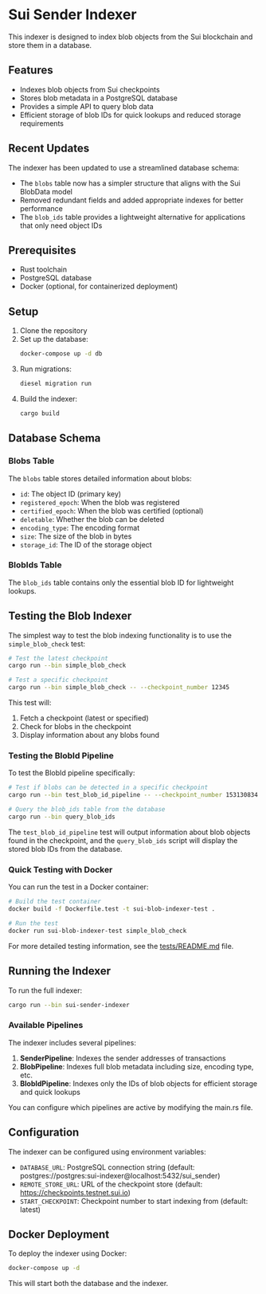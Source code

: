 # Sui Sender Indexer

This indexer is designed to index blob objects from the Sui blockchain and store them in a database.

## Features

- Indexes blob objects from Sui checkpoints
- Stores blob metadata in a PostgreSQL database
- Provides a simple API to query blob data
- Efficient storage of blob IDs for quick lookups and reduced storage requirements

## Recent Updates

The indexer has been updated to use a streamlined database schema:

- The `blobs` table now has a simpler structure that aligns with the Sui BlobData model
- Removed redundant fields and added appropriate indexes for better performance
- The `blob_ids` table provides a lightweight alternative for applications that only need object IDs

## Prerequisites

- Rust toolchain
- PostgreSQL database
- Docker (optional, for containerized deployment)

## Setup

1. Clone the repository
2. Set up the database:
   ```bash
   docker-compose up -d db
   ```
3. Run migrations:
   ```bash
   diesel migration run
   ```
4. Build the indexer:
   ```bash
   cargo build
   ```

## Database Schema

### Blobs Table
The `blobs` table stores detailed information about blobs:
- `id`: The object ID (primary key)
- `registered_epoch`: When the blob was registered
- `certified_epoch`: When the blob was certified (optional)
- `deletable`: Whether the blob can be deleted
- `encoding_type`: The encoding format
- `size`: The size of the blob in bytes
- `storage_id`: The ID of the storage object

### BlobIds Table
The `blob_ids` table contains only the essential blob ID for lightweight lookups.

## Testing the Blob Indexer

The simplest way to test the blob indexing functionality is to use the `simple_blob_check` test:

```bash
# Test the latest checkpoint
cargo run --bin simple_blob_check

# Test a specific checkpoint
cargo run --bin simple_blob_check -- --checkpoint_number 12345
```

This test will:
1. Fetch a checkpoint (latest or specified)
2. Check for blobs in the checkpoint
3. Display information about any blobs found

### Testing the BlobId Pipeline

To test the BlobId pipeline specifically:

```bash
# Test if blobs can be detected in a specific checkpoint
cargo run --bin test_blob_id_pipeline -- --checkpoint_number 153130834

# Query the blob_ids table from the database
cargo run --bin query_blob_ids
```

The `test_blob_id_pipeline` test will output information about blob objects found in the checkpoint, and the `query_blob_ids` script will display the stored blob IDs from the database.

### Quick Testing with Docker

You can run the test in a Docker container:

```bash
# Build the test container
docker build -f Dockerfile.test -t sui-blob-indexer-test .

# Run the test
docker run sui-blob-indexer-test simple_blob_check
```

For more detailed testing information, see the [tests/README.md](tests/README.md) file.

## Running the Indexer

To run the full indexer:

```bash
cargo run --bin sui-sender-indexer
```

### Available Pipelines

The indexer includes several pipelines:

1. **SenderPipeline**: Indexes the sender addresses of transactions
2. **BlobPipeline**: Indexes full blob metadata including size, encoding type, etc.
3. **BlobIdPipeline**: Indexes only the IDs of blob objects for efficient storage and quick lookups

You can configure which pipelines are active by modifying the main.rs file.

## Configuration

The indexer can be configured using environment variables:

- `DATABASE_URL`: PostgreSQL connection string (default: postgres://postgres:sui-indexer@localhost:5432/sui_sender)
- `REMOTE_STORE_URL`: URL of the checkpoint store (default: https://checkpoints.testnet.sui.io)
- `START_CHECKPOINT`: Checkpoint number to start indexing from (default: latest)

## Docker Deployment

To deploy the indexer using Docker:

```bash
docker-compose up -d
```

This will start both the database and the indexer.

